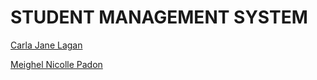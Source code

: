# STUDENT MANAGEMENT SYSTEM

[Carla Jane Lagan](https://github.com/engjanerllx)

[Meighel Nicolle Padon](https://github.com/Meighel)


